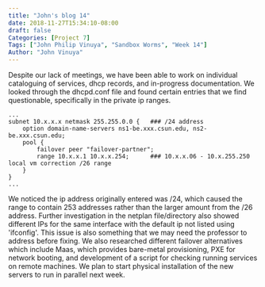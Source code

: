```yaml
---
title: "John's blog 14"
date: 2018-11-27T15:34:10-08:00
draft: false
Categories: [Project 7]
Tags: ["John Philip Vinuya", "Sandbox Worms", "Week 14"]
Author: "John Vinuya"
---
```

Despite our lack of meetings, we have been able to work on individual cataloguing of services, dhcp records, and in-progress documentation. We looked through the dhcpd.conf file and found certain entries that we find questionable, specifically in the private ip ranges.

	...
	subnet 10.x.x.x netmask 255.255.0.0 {	### /24 address
		option domain-name-servers ns1-be.xxx.csun.edu, ns2-be.xxx.csun.edu;
		pool {
			failover peer "failover-partner";
			range 10.x.x.1 10.x.x.254;		### 10.x.x.06 - 10.x.255.250 local vm correction /26 range 
		}
	}
	...
	
We noticed the ip address originally entered was /24, which caused the range to contain 253 addresses rather than the larger amount from the /26 address. Further investigation in the netplan file/directory also showed different IPs for the same interface with the default ip not listed using 'ifconfig'. This issue is also something that we may need the professor to address before fixing.
We also researched different failover alternatives which include Maas, which provides bare-metal provisioning, PXE for network booting, and development of a script for checking running services on remote machines. We plan to start physical installation of the new servers to run in parallel next week.
